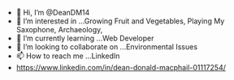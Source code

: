 - 👋 Hi, I’m @DeanDM14
- 👀 I’m interested in ...Growing Fruit and Vegetables, Playing My Saxophone, Archaeology,
- 🌱 I’m currently learning ...Web Developer
- 💞️ I’m looking to collaborate on ...Environmental Issues
- 📫 How to reach me ...LinkedIn 
- https://www.linkedin.com/in/dean-donald-macphail-01117254/
<!---
DeanDM14/DeanDM14 is a ✨ special ✨ repository because its `README.md` (this file) appears on your GitHub profile.
You can click the Preview link to take a look at your changes.
--->
